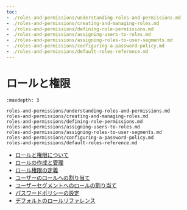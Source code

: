 ```yaml
---
toc:
- ./roles-and-permissions/understanding-roles-and-permissions.md
- ./roles-and-permissions/creating-and-managing-roles.md
- ./roles-and-permissions/defining-role-permissions.md
- ./roles-and-permissions/assigning-users-to-roles.md
- ./roles-and-permissions/assigning-roles-to-user-segments.md
- ./roles-and-permissions/configuring-a-password-policy.md
- ./roles-and-permissions/default-roles-reference.md
---
```


# ロールと権限

```{toctree}
:maxdepth: 3

roles-and-permissions/understanding-roles-and-permissions.md
roles-and-permissions/creating-and-managing-roles.md
roles-and-permissions/defining-role-permissions.md
roles-and-permissions/assigning-users-to-roles.md
roles-and-permissions/assigning-roles-to-user-segments.md
roles-and-permissions/configuring-a-password-policy.md
roles-and-permissions/default-roles-reference.md
```

- [ロールと権限について](./roles-and-permissions/understanding-roles-and-permissions.md)
- [ロールの作成と管理](./roles-and-permissions/creating-and-managing-roles.md)
- [ロール権限の定義](./roles-and-permissions/defining-role-permissions.md)
- [ユーザーのロールへの割り当て](./roles-and-permissions/assigning-users-to-roles.md)
- [ユーザーセグメントへのロールの割り当て](./roles-and-permissions/assigning-roles-to-user-segments.md)
- [パスワードポリシーの設定](./roles-and-permissions/configuring-a-password-policy.md)
- [デフォルトのロールリファレンス](./roles-and-permissions/default-roles-reference.md)
